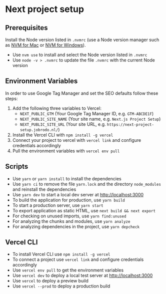 # Next project setup

## Prerequisites

Install the Node version listed in `.nvmrc` (use a Node version manager such
as [NVM for Mac](https://github.com/nvm-sh/nvm) or [NVM for Windows](https://github.com/coreybutler/nvm-windows)).

- Use `nvm use` to install and select the Node version listed in `.nvmrc`
- Use `node -v > .nvmrc` to update the file `.nvmrc` with the current Node version

## Environment Variables

In order to use Google Tag Manager and set the SEO defaults follow these steps:

1. Add the following three variables to Vercel:
   - `NEXT_PUBLIC_GTM` (Your Google Tag Manager ID, e.g. `GTM-ABCDE1F`)
   - `NEXT_PUBLIC_SITE_NAME` (Your site name, e.g. `Next.js Project Setup`)
   - `NEXT_PUBLIC_SITE_URL` (Your site URL, e.g. `https://next-project-setup.jobrodo.nl/`)
2. Install the Vercel CLI with `npm install -g vercel`
3. Connect your project to vercel with `vercel link` and configure credentials accordingly
4. Pull the environment variables with `vercel env pull`

## Scripts

- Use `yarn` or `yarn install` to install the dependencies
- Use `yarn ci` to remove the file `yarn.lock` and the directory `node_modules` and reinstall the dependencies
- Use `yarn dev` to start a local dev server at [http://localhost:3000](http://localhost:3000)
- To build the application for production, use `yarn build`
- To start a production server, use `yarn start`
- To export application as static HTML, use `next build && next export`
- For checking on unused imports, use `yarn find:unused`
- For analyzing the chunks and modules, use `yarn analyze`
- For analyzing dependencies in the project, use `yarn depcheck`

## Vercel CLI

- To install Vercel CLI use `npm install -g vercel`
- To connect a project use `vercel link` and configure credentials accordingly
- Use `vercel env pull` to get the environment variables
- Use `vercel dev` to deploy a local test server at [http://localhost:3000](http://localhost:3000)
- Use `vercel` to deploy a preview build
- Use `vercel --prod` to deploy a production build
